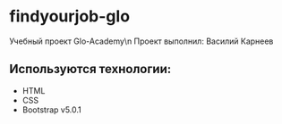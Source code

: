 # findyourjob-glo
Учебный проект Glo-Academy\n
Проект выполнил: Василий Карнеев

## Используются технологии:
- HTML
- CSS
- Bootstrap v5.0.1
